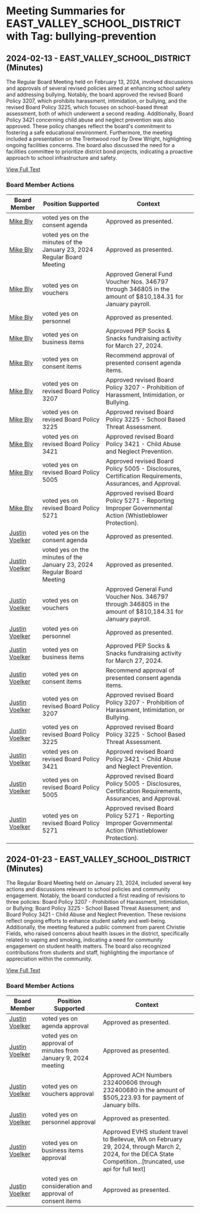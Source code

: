 # Meeting Summaries for EAST_VALLEY_SCHOOL_DISTRICT with Tag: bullying-prevention

## 2024-02-13 - EAST_VALLEY_SCHOOL_DISTRICT (Minutes)

The Regular Board Meeting held on February 13, 2024, involved discussions and approvals of several revised policies aimed at enhancing school safety and addressing bullying. Notably, the board approved the revised Board Policy 3207, which prohibits harassment, intimidation, or bullying, and the revised Board Policy 3225, which focuses on school-based threat assessment, both of which underwent a second reading. Additionally, Board Policy 3421 concerning child abuse and neglect prevention was also approved. These policy changes reflect the board's commitment to fostering a safe educational environment. Furthermore, the meeting included a presentation on the Trentwood roof by Drew Wright, highlighting ongoing facilities concerns. The board also discussed the need for a facilities committee to prioritize district bond projects, indicating a proactive approach to school infrastructure and safety.

[View Full Text](https://raw.githubusercontent.com/VoronoiPerspectives/WashingtonStateSchoolBoardExplorer/refs/heads/main/data/countries/usa/states/wa/counties/spokane/school_boards/east_valley_school_district/2024/2024-02-13-minutes.txt)

### Board Member Actions

| Board Member | Position Supported | Context |
|--------------|--------------------|---------|
| [Mike Bly](board_member_285.md) | voted yes on the consent agenda | Approved as presented. |
| [Mike Bly](board_member_285.md) | voted yes on the minutes of the January 23, 2024 Regular Board Meeting | Approved as presented. |
| [Mike Bly](board_member_285.md) | voted yes on vouchers | Approved General Fund Voucher Nos. 346797 through 346805 in the amount of $810,184.31 for January payroll. |
| [Mike Bly](board_member_285.md) | voted yes on personnel | Approved as presented. |
| [Mike Bly](board_member_285.md) | voted yes on business items | Approved PEP Socks & Snacks fundraising activity for March 27, 2024. |
| [Mike Bly](board_member_285.md) | voted yes on consent items | Recommend approval of presented consent agenda items. |
| [Mike Bly](board_member_285.md) | voted yes on revised Board Policy 3207 | Approved revised Board Policy 3207 - Prohibition of Harassment, Intimidation, or Bullying. |
| [Mike Bly](board_member_285.md) | voted yes on revised Board Policy 3225 | Approved revised Board Policy 3225 - School Based Threat Assessment. |
| [Mike Bly](board_member_285.md) | voted yes on revised Board Policy 3421 | Approved revised Board Policy 3421 - Child Abuse and Neglect Prevention. |
| [Mike Bly](board_member_285.md) | voted yes on revised Board Policy 5005 | Approved revised Board Policy 5005 - Disclosures, Certification Requirements, Assurances, and Approval. |
| [Mike Bly](board_member_285.md) | voted yes on revised Board Policy 5271 | Approved revised Board Policy 5271 - Reporting Improper Governmental Action (Whistleblower Protection). |
| [Justin Voelker](board_member_283.md) | voted yes on the consent agenda | Approved as presented. |
| [Justin Voelker](board_member_283.md) | voted yes on the minutes of the January 23, 2024 Regular Board Meeting | Approved as presented. |
| [Justin Voelker](board_member_283.md) | voted yes on vouchers | Approved General Fund Voucher Nos. 346797 through 346805 in the amount of $810,184.31 for January payroll. |
| [Justin Voelker](board_member_283.md) | voted yes on personnel | Approved as presented. |
| [Justin Voelker](board_member_283.md) | voted yes on business items | Approved PEP Socks & Snacks fundraising activity for March 27, 2024. |
| [Justin Voelker](board_member_283.md) | voted yes on consent items | Recommend approval of presented consent agenda items. |
| [Justin Voelker](board_member_283.md) | voted yes on revised Board Policy 3207 | Approved revised Board Policy 3207 - Prohibition of Harassment, Intimidation, or Bullying. |
| [Justin Voelker](board_member_283.md) | voted yes on revised Board Policy 3225 | Approved revised Board Policy 3225 - School Based Threat Assessment. |
| [Justin Voelker](board_member_283.md) | voted yes on revised Board Policy 3421 | Approved revised Board Policy 3421 - Child Abuse and Neglect Prevention. |
| [Justin Voelker](board_member_283.md) | voted yes on revised Board Policy 5005 | Approved revised Board Policy 5005 - Disclosures, Certification Requirements, Assurances, and Approval. |
| [Justin Voelker](board_member_283.md) | voted yes on revised Board Policy 5271 | Approved revised Board Policy 5271 - Reporting Improper Governmental Action (Whistleblower Protection). |

## 2024-01-23 - EAST_VALLEY_SCHOOL_DISTRICT (Minutes)

The Regular Board Meeting held on January 23, 2024, included several key actions and discussions relevant to school policies and community engagement. Notably, the board conducted a first reading of revisions to three policies: Board Policy 3207 - Prohibition of Harassment, Intimidation, or Bullying; Board Policy 3225 - School Based Threat Assessment; and Board Policy 3421 - Child Abuse and Neglect Prevention. These revisions reflect ongoing efforts to enhance student safety and well-being. Additionally, the meeting featured a public comment from parent Christie Fields, who raised concerns about health issues in the district, specifically related to vaping and smoking, indicating a need for community engagement on student health matters. The board also recognized contributions from students and staff, highlighting the importance of appreciation within the community.

[View Full Text](https://raw.githubusercontent.com/VoronoiPerspectives/WashingtonStateSchoolBoardExplorer/refs/heads/main/data/countries/usa/states/wa/counties/spokane/school_boards/east_valley_school_district/2024/2024-01-23-minutes.txt)

### Board Member Actions

| Board Member | Position Supported | Context |
|--------------|--------------------|---------|
| [Justin Voelker](board_member_283.md) | voted yes on agenda approval | Approved as presented. |
| [Justin Voelker](board_member_283.md) | voted yes on approval of minutes from January 9, 2024 meeting | Approved as presented. |
| [Justin Voelker](board_member_283.md) | voted yes on vouchers approval | Approved ACH Numbers 232400606 through 232400680 in the amount of $505,223.93 for payment of January bills. |
| [Justin Voelker](board_member_283.md) | voted yes on personnel approval | Approved as presented. |
| [Justin Voelker](board_member_283.md) | voted yes on business items approval | Approved EVHS student travel to Bellevue, WA on February 29, 2024, through March 2, 2024, for the DECA State Competition...[truncated, use api for full text] |
| [Justin Voelker](board_member_283.md) | voted yes on consideration and approval of consent items | Approved as presented. |

